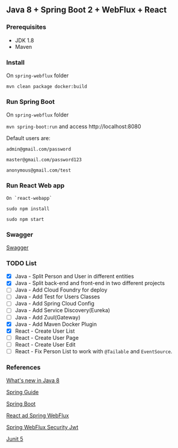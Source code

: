 ## Java 8 + Spring Boot 2 + WebFlux + React

### Prerequisites
 * JDK 1.8
 * Maven

### Install

On `spring-webflux` folder

`mvn clean package docker:build`

### Run Spring Boot

On `spring-webflux` folder

`mvn spring-boot:run` and access http://localhost:8080

Default users are:

```
admin@gmail.com/password

master@gmail.com/password123

anonymous@gmail.com/test
```

### Run React Web app

```
On `react-webapp`

sudo npm install

sudo npm start
```

### Swagger
[Swagger](http://localhost:8080/swagger-ui.html)

### TODO List

* [X] Java - Split Person and User in different entities
* [X] Java - Split back-end and front-end in two different projects
* [ ] Java - Add Cloud Foundry for deploy
* [ ] Java - Add Test for Users Classes
* [ ] Java - Add Spring Cloud Config
* [ ] Java - Add Service Discovery(Eureka)
* [ ] Java - Add Zuul(Gateway)
* [X] Java - Add Maven Docker Plugin
* [X] React - Create User List
* [ ] React - Create User Page
* [ ] React - Create User Edit
* [ ] React - Fix Person List to work with `@Tailable` and `EventSource`.

### References
[What's new in Java 8](https://leanpub.com/whatsnewinjava8/read)

[Spring Guide](https://spring.io/guides)

[Spring Boot](https://start.spring.io)

[React ad Spring WebFlux](https://developer.okta.com/blog/2018/09/25/spring-webflux-websockets-react)

[Spring WebFlux Security Jwt](https://github.com/raphaelDL/spring-webflux-security-jwt)

[Junit 5](https://medium.com/@GalletVictor/migration-from-junit-4-to-junit-5-d8fe38644abe)
